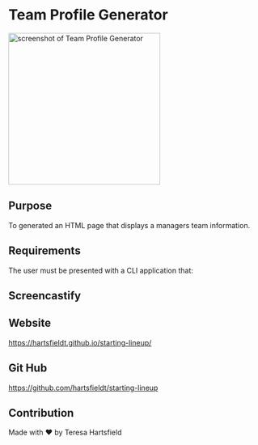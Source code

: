 # Team Profile Generator

<img src="./img/readmegenerator.png" alt="screenshot of Team Profile Generator" height="300px"/>

## Purpose

To generated an HTML page that displays a managers team information.

## Requirements

The user must be presented with a CLI application that:

## Screencastify

## Website

https://hartsfieldt.github.io/starting-lineup/

## Git Hub

https://github.com/hartsfieldt/starting-lineup

## Contribution

Made with ❤️ by Teresa Hartsfield
